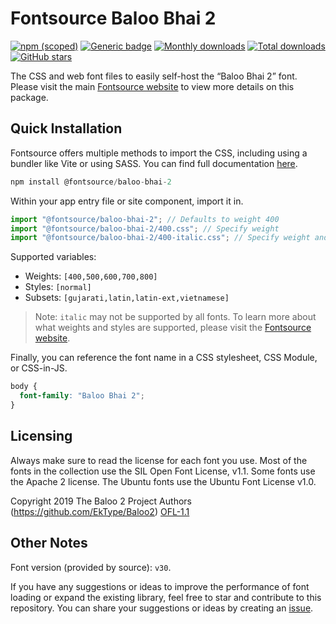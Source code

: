 # Fontsource Baloo Bhai 2

[![npm (scoped)](https://img.shields.io/npm/v/@fontsource/baloo-bhai-2?color=brightgreen)](https://www.npmjs.com/package/@fontsource/baloo-bhai-2) [![Generic badge](https://img.shields.io/badge/fontsource-passing-brightgreen)](https://github.com/fontsource/fontsource) [![Monthly downloads](https://badgen.net/npm/dm/@fontsource/baloo-bhai-2)](https://github.com/fontsource/fontsource) [![Total downloads](https://badgen.net/npm/dt/@fontsource/baloo-bhai-2)](https://github.com/fontsource/fontsource) [![GitHub stars](https://img.shields.io/github/stars/fontsource/fontsource.svg?style=social&label=Star)](https://github.com/fontsource/fontsource/stargazers)

The CSS and web font files to easily self-host the “Baloo Bhai 2” font. Please visit the main [Fontsource website](https://fontsource.org/fonts/baloo-bhai-2) to view more details on this package.

## Quick Installation

Fontsource offers multiple methods to import the CSS, including using a bundler like Vite or using SASS. You can find full documentation [here](https://fontsource.org/docs/getting-started/introduction).

```javascript
npm install @fontsource/baloo-bhai-2
```

Within your app entry file or site component, import it in.

```javascript
import "@fontsource/baloo-bhai-2"; // Defaults to weight 400
import "@fontsource/baloo-bhai-2/400.css"; // Specify weight
import "@fontsource/baloo-bhai-2/400-italic.css"; // Specify weight and style
```

Supported variables:
- Weights: `[400,500,600,700,800]`
- Styles: `[normal]`
- Subsets: `[gujarati,latin,latin-ext,vietnamese]`

> Note: `italic` may not be supported by all fonts. To learn more about what weights and styles are supported, please visit the [Fontsource website](https://fontsource.org/fonts/baloo-bhai-2).

Finally, you can reference the font name in a CSS stylesheet, CSS Module, or CSS-in-JS.

```css
body {
  font-family: "Baloo Bhai 2";
}
```

## Licensing
Always make sure to read the license for each font you use. Most of the fonts in the collection use the SIL Open Font License, v1.1. Some fonts use the Apache 2 license. The Ubuntu fonts use the Ubuntu Font License v1.0.

Copyright 2019 The Baloo 2 Project Authors (https://github.com/EkType/Baloo2)
[OFL-1.1](https://openfontlicense.org)

## Other Notes
Font version (provided by source): `v30`.

If you have any suggestions or ideas to improve the performance of font loading or expand the existing library, feel free to star and contribute to this repository. You can share your suggestions or ideas by creating an [issue](https://github.com/fontsource/fontsource/issues).